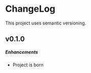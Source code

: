 # ChangeLog

This project uses semantic versioning.


## v0.1.0

##### Enhancements

  * Project is born
